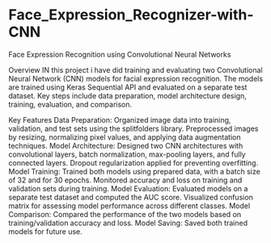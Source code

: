 # Face_Expression_Recognizer-with-CNN
Face Expression Recognition using Convolutional Neural Networks

Overview
IN this project i have did training and evaluating two Convolutional Neural Network (CNN) models for facial expression recognition. The models are trained using Keras Sequential API and evaluated on a separate test dataset. Key steps include data preparation, model architecture design, training, evaluation, and comparison.


Key Features
Data Preparation: Organized image data into training, validation, and test sets using the splitfolders library. Preprocessed images by resizing, normalizing pixel values, and applying data augmentation techniques.
Model Architecture: Designed two CNN architectures with convolutional layers, batch normalization, max-pooling layers, and fully connected layers. Dropout regularization applied for preventing overfitting.
Model Training: Trained both models using prepared data, with a batch size of 32 and for 30 epochs. Monitored accuracy and loss on training and validation sets during training.
Model Evaluation: Evaluated models on a separate test dataset and computed the AUC score. Visualized confusion matrix for assessing model performance across different classes.
Model Comparison: Compared the performance of the two models based on training/validation accuracy and loss.
Model Saving: Saved both trained models for future use.
